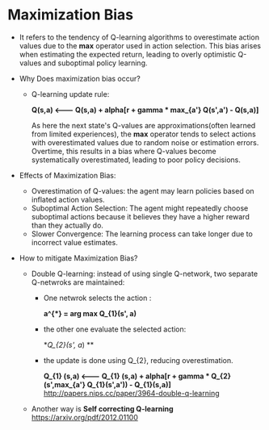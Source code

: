 # Maximization Bias
* It refers to the tendency of Q-learning algorithms to overestimate action values due to the **max** operator used in action selection. This bias arises when estimating the expected return, leading to overly optimistic Q-values and suboptimal policy learning.
* Why Does maximization bias occur?
  * Q-learning update rule:

    **Q(s,a) <--- Q(s,a) + alpha[r + gamma * max_{a'} Q(s',a') - Q(s,a)]**

    As here the next state's Q-values are approximations(often learned from limited experiences), the **max** operator tends to select actions with overestimated values due to random noise or estimation errors. Overtime, this results in a bias where Q-values become systematically overestimated, leading to poor policy decisions.

* Effects of Maximization Bias:
   * Overestimation of Q-values: the agent may learn policies based on inflated action values.
   * Suboptimal Action Selection: The agent might repeatedly choose suboptimal actions because it believes they have a higher reward than they actually do.
   * Slower Convergence: The learning process can take longer due to incorrect value estimates.
* How to mitigate Maximization Bias?
  * Double Q-learning: instead of using single Q-network, two separate Q-netwroks are maintained:
    * One netwrok selects the action :

      **a^{*} = arg max Q_{1}(s', a)**
      
    * the other one evaluate the selected action:

       **Q_{2}(s', a*) **

    * the update is done using Q_{2}, reducing overestimation.
   
       **Q_{1} (s,a) <--- Q_{1} (s,a) + alpha[r + gamma * Q_{2} (s',max_{a'} Q_{1}(s',a')) - Q_{1}(s,a)]**  http://papers.nips.cc/paper/3964-double-q-learning

  * Another way is **Self correcting Q-learning** https://arxiv.org/pdf/2012.01100
      
    
